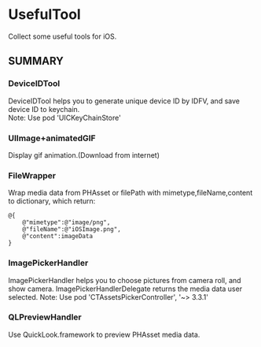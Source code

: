 # UsefulTool
Collect some useful tools for iOS.

## SUMMARY
### DeviceIDTool  
DeviceIDTool helps you to generate unique device ID by IDFV, and save device ID to keychain.  
Note: Use pod 'UICKeyChainStore'

### UIImage+animatedGIF  
Display gif animation.(Download from internet) 

### FileWrapper  
Wrap media data from PHAsset or filePath with mimetype,fileName,content to dictionary, which return:

```
@{
	@"mimetype":@"image/png", 
	@"fileName":@"iOSImage.png",
	@"content":imageData
}
```

### ImagePickerHandler
ImagePickerHandler helps you to choose pictures from camera roll, and show camera. ImagePickerHandlerDelegate returns the media data user selected.
Note: Use pod 'CTAssetsPickerController', '~> 3.3.1'

### QLPreviewHandler
Use QuickLook.framework to preview PHAsset media data.
